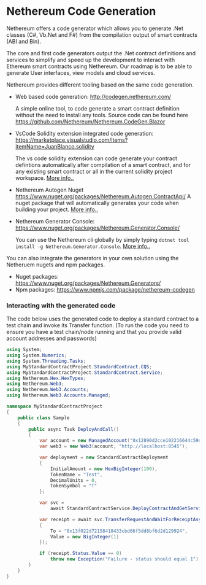 # Nethereum Code Generation

Nethereum offers a code generator which allows you to generate .Net classes (C#, Vb.Net and F#) from the compilation output of smart contracts (ABI and Bin).

The core and first code generators output the .Net contract definitions and services to simplify and speed up the development to interact with Ethereum smart contracts using Nethereum. Our roadmap is to be able to generate User interfaces, view models and cloud services.

Nethereum provides different tooling based on the same code generation.

* Web based code generation: http://codegen.nethereum.com/
 
 	A simple online tool, to code generate a smart contract definition without the need to install any tools. Source code can be found here https://github.com/Nethereum/Nethereum.CodeGen.Blazor

* VsCode Solidity extension integrated code generation: https://marketplace.visualstudio.com/items?itemName=JuanBlanco.solidity
	
	The vs code solidity extension can code generate your contract defintions automatically after compilation of a smart contract, and for any existing smart contract or all in the current solidity project workspace. [More info..](nethereum-codegen-vscodesolidity.md)
	
* Nethereum Autogen Nuget https://www.nuget.org/packages/Nethereum.Autogen.ContractApi/
	A nuget package that will automatically generates your code when building your project.
	[More info..](nethereum.autogen.contractapi.md)
	
* Nethereum Generator Console: https://www.nuget.org/packages/Nethereum.Generator.Console/

	You can use the Nethereum cli globally by simply typing ```dotnet tool install -g Nethereum.Generator.Console```. 
	[More info..](nethereum-codegen-console.md)

You can also integrate the generators in your own solution using the Netheruem nugets and npm packages.

* Nuget packages: https://www.nuget.org/packages/Nethereum.Generators/
* Npm packages: https://www.npmjs.com/package/nethereum-codegen


### Interacting with the generated code

The code below uses the generated code to deploy a standard contract to a test chain and invoke its Transfer function.
(To run the code you need to ensure you have a test chain/node running and that you provide valid account addresses and passwords)

``` csharp
using System;
using System.Numerics;
using System.Threading.Tasks;
using MyStandardContractProject.StandardContract.CQS;
using MyStandardContractProject.StandardContract.Service;
using Nethereum.Hex.HexTypes;
using Nethereum.Web3;
using Nethereum.Web3.Accounts;
using Nethereum.Web3.Accounts.Managed;

namespace MyStandardContractProject
{
    public class Sample
    {
        public async Task DeployAndCall()
        {
            var account = new ManagedAccount("0x12890d2cce102216644c59dae5baed380d84830c", "password");
            var web3 = new Web3(account, "http://localhost:8545");

            var deployment = new StandardContractDeployment
            {
                InitialAmount = new HexBigInteger(100),
                TokenName = "Test",
                DecimalUnits = 0,
                TokenSymbol = "T"
            };

            var svc =
                await StandardContractService.DeployContractAndGetServiceAsync(web3, deployment);

            var receipt = await svc.TransferRequestAndWaitForReceiptAsync(new TransferFunction
            {
                To = "0x13f022d72158410433cbd66f5dd8bf6d2d129924",
                Value = new BigInteger(1)
            });

            if (receipt.Status.Value == 0)
                throw new Exception("Failure - status should equal 1");
        }
    }
}
```

